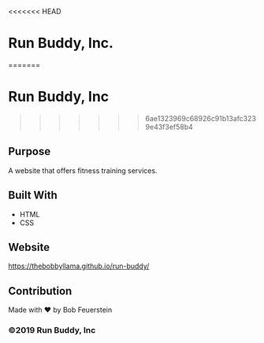 <<<<<<< HEAD
# Run Buddy, Inc.
=======
# Run Buddy, Inc
>>>>>>> 6ae1323969c68926c91b13afc3239e43f3ef58b4

## Purpose
A website that offers fitness training services. 

## Built With
* HTML
* CSS

## Website
https://thebobbyllama.github.io/run-buddy/

## Contribution
Made with ❤️ by Bob Feuerstein

### ©️2019 Run Buddy, Inc 
